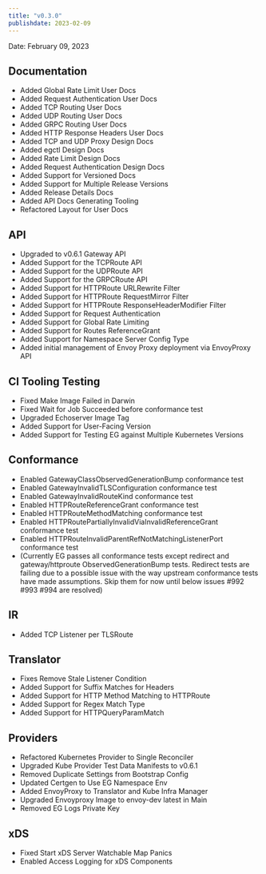 ```yaml
---
title: "v0.3.0"
publishdate: 2023-02-09
---
```


Date: February 09, 2023

## Documentation
- Added Global Rate Limit User Docs
- Added Request Authentication User Docs
- Added TCP Routing User Docs
- Added UDP Routing User Docs
- Added GRPC Routing User Docs
- Added HTTP Response Headers User Docs
- Added TCP and UDP Proxy Design Docs
- Added egctl Design Docs
- Added Rate Limit Design Docs
- Added Request Authentication Design Docs
- Added Support for Versioned Docs
- Added Support for Multiple Release Versions
- Added Release Details Docs
- Added API Docs Generating Tooling
- Refactored Layout for User Docs

## API
- Upgraded to v0.6.1 Gateway API
- Added Support for the TCPRoute API
- Added Support for the UDPRoute API
- Added Support for the GRPCRoute API
- Added Support for HTTPRoute URLRewrite Filter
- Added Support for HTTPRoute RequestMirror Filter
- Added Support for HTTPRoute ResponseHeaderModifier Filter
- Added Support for Request Authentication
- Added Support for Global Rate Limiting
- Added Support for Routes ReferenceGrant
- Added Support for Namespace Server Config Type
- Added initial management of Envoy Proxy deployment via EnvoyProxy API

## CI Tooling Testing
- Fixed Make Image Failed in Darwin
- Fixed Wait for Job Succeeded before conformance test
- Upgraded Echoserver Image Tag
- Added Support for User-Facing Version
- Added Support for Testing EG against Multiple Kubernetes Versions

## Conformance
- Enabled GatewayClassObservedGenerationBump conformance test
- Enabled GatewayInvalidTLSConfiguration conformance test
- Enabled GatewayInvalidRouteKind conformance test
- Enabled HTTPRouteReferenceGrant conformance test
- Enabled HTTPRouteMethodMatching conformance test
- Enabled HTTPRoutePartiallyInvalidViaInvalidReferenceGrant conformance test
- Enabled HTTPRouteInvalidParentRefNotMatchingListenerPort conformance test
- (Currently EG passes all conformance tests except redirect and gateway/httproute ObservedGenerationBump tests. Redirect tests are failing due to a possible issue with the way upstream conformance tests have made assumptions. Skip them for now until below issues #992 #993 #994 are resolved)

## IR
- Added TCP Listener per TLSRoute

## Translator
- Fixes Remove Stale Listener Condition
- Added Support for Suffix Matches for Headers
- Added Support for HTTP Method Matching to HTTPRoute
- Added Support for Regex Match Type
- Added Support for HTTPQueryParamMatch

## Providers
- Refactored Kubernetes Provider to Single Reconciler
- Upgraded Kube Provider Test Data Manifests to v0.6.1
- Removed Duplicate Settings from Bootstrap Config
- Updated Certgen to Use EG Namespace Env
- Added EnvoyProxy to Translator and Kube Infra Manager
- Upgraded Envoyproxy Image to envoy-dev latest in Main
- Removed EG Logs Private Key

## xDS
- Fixed Start xDS Server Watchable Map Panics
- Enabled Access Logging for xDS Components
